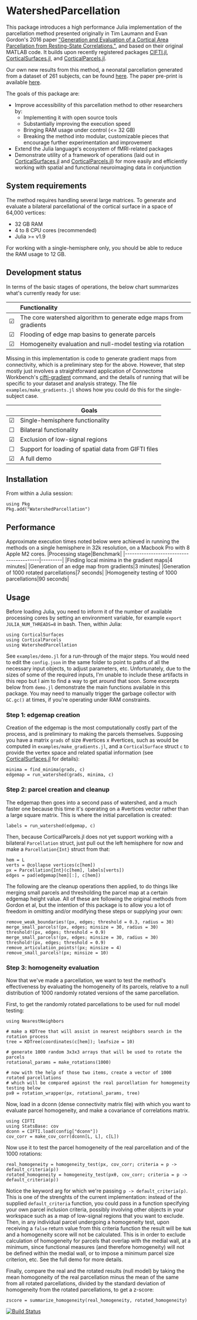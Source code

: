 # WatershedParcellation
This package introduces a high performance Julia implementation of the parcellation method presented originally in Tim Laumann and Evan Gordon's 2016 paper ["Generation and Evaluation of a Cortical Area Parcellation from Resting-State Correlations."](https://pubmed.ncbi.nlm.nih.gov/25316338/), and based on their original MATLAB code. It builds upon recently registered packages [CIFTI.jl](https://github.com/myersm0/CIFTI.jl), [CorticalSurfaces.jl](https://github.com/myersm0/CorticalSurfaces.jl), and [CorticalParcels.jl](https://github.com/myersm0/CorticalParcels.jl).

Our own new results from this method, a neonatal parcellation generated from a dataset of 261 subjects, can be found [here](https://github.com/myersm0/Myers-Labonte_parcellation). The paper pre-print is available [here](https://www.biorxiv.org/content/10.1101/2023.11.10.566629v1).

The goals of this package are:

- Improve accessibility of this parcellation method to other researchers by:
	- Implementing it with open source tools
	- Substantially improving the execution speed
	- Bringing RAM usage under control (<= 32 GB)
	- Breaking the method into modular, customizable pieces that encourage further experimentation and improvement
- Extend the Julia language's ecosystem of fMRI-related packages
- Demonstrate utility of a framework of operations (laid out in [CorticalSurfaces.jl](https://github.com/myersm0/CorticalSurfaces.jl) and [CorticalParcels.jl](https://github.com/myersm0/CorticalParcels.jl)) for more easily and efficiently working with spatial and functional neuroimaging data in conjunction

## System requirements
The method requires handling several large matrices. To generate and evaluate a bilateral parcellational of the cortical surface in a space of 64,000 vertices:
- 32 GB RAM
- 4 to 8 CPU cores (recommended)
- Julia >= v1.9

For working with a single-hemisphere only, you should be able to reduce the RAM usage to 12 GB.

## Development status
In terms of the basic stages of operations, the below chart summarizes what's currently ready for use:

| |Functionality|
|-|:----------------------------------------------------------------|
|☑|The core watershed algorithm to generate edge maps from gradients|
|☑|Flooding of edge map basins to generate parcels|
|☑|Homogeneity evaluation and null-model testing via rotation|

Missing in this implementation is code to generate gradient maps from connectivity, which is a preliminary step for the above. However, that step mostly just involves a straightforward application of Connectome Workbench's [cifti-gradient](https://humanconnectome.org/software/workbench-command/-cifti-gradient) command, and the details of running that will be specific to your dataset and analysis strategy. The file `examples/make_gradients.jl` shows how you could do this for the single-subject case.

| |Goals|
|-|----------------------------------------------------|
|☑|Single-hemisphere functionality|
|☐|Bilateral functionality|
|☑|Exclusion of low-signal regions|
|☐|Support for loading of spatial data from GIFTI files|
|☑|A full demo|

## Installation
From within a Julia session:
```
using Pkg
Pkg.add("WatershedParcellation")
```

## Performance
Approximate execution times noted below were achieved in running the methods on a single hemisphere in 32k resolution, on a Macbook Pro with 8 Apple M2 cores.
|Processing stage|Benchmark|
|-----------------------------------------|---------|
|Finding local minima in the gradient maps|4 minutes|
|Generation of an edge map from gradients|3 minutes|
|Generation of 1000 rotated parcellations|7 seconds|
|Homogeneity testing of 1000 parcellations|90 seconds|

## Usage
Before loading Julia, you need to inform it of the number of available processing cores by setting an environment variable, for example `export JULIA_NUM_THREADS=8` in bash. Then, within Julia:
```
using CorticalSurfaces
using CorticalParcels
using WatershedParcellation
```

See `examples/demo.jl` for a run-through of the major steps. You would need to edit the `config.json` in the same folder to point to paths of all the necessary input objects, to adjust parameters, etc. Unfortunately, due to the sizes of some of the required inputs, I'm unable to include these artifacts in this repo but I aim to find a way to get around that soon. Some excerpts below from `demo.jl` demonstrate the main functions available in this package. You may need to manually trigger the garbage collector with `GC.gc()` at times, if you're operating under RAM constraints.

### Step 1: edgemap creation
Creation of the edgemap is the most computationally costly part of the process, and is preliminary to making the parcels themselves. Supposing you have a matrix `grads` of size #vertices x #vertices, such as would be computed in `examples/make_gradients.jl`, and a `CorticalSurface` struct `c` to provide the vertex space and related spatial information (see [CorticalSurfaces.jl](https://github.com/myersm0/CorticalSurfaces.jl) for details):
```
minima = find_minima(grads, c)
edgemap = run_watershed(grads, minima, c)
```

### Step 2: parcel creation and cleanup
The edgemap then goes into a second pass of watershed, and a much faster one because this time it's operating on a #vertices vector rather than a large square matrix. This is where the initial parcellation is created:
```
labels = run_watershed(edgemap, c)
```

Then, because CorticalParcels.jl does not yet support working with a bilateral `Parcellation` struct, just pull out the left hemisphere for now and make a `Parcellation{Int}` struct from that:
```
hem = L
verts = @collapse vertices(c[hem])
px = Parcellation{Int}(c[hem], labels[verts])
edges = pad(edgemap[hem][:], c[hem])
```

The following are the cleanup operations then applied, to do things like merging small parcels and thresholding the parcel map at a certain edgemap height value. All of these are following the original methods from Gordon et al, but the intention of this package is to allow you a lot of freedom in omitting and/or modifying these steps or supplying your own:
```
remove_weak_boundaries!(px, edges; threshold = 0.3, radius = 30)
merge_small_parcels!(px, edges; minsize = 30, radius = 30)
threshold!(px, edges; threshold = 0.9)
merge_small_parcels!(px, edges; minsize = 30, radius = 30)
threshold!(px, edges; threshold = 0.9)
remove_articulation_points!(px; minsize = 4)
remove_small_parcels!(px; minsize = 10)
```

### Step 3: homogeneity evaluation
Now that we've made a parcellation, we want to test the method's effectiveness by evaluating the homogeneity of its parcels, relative to a null distribution of 1000 randomly rotated versions of the same parcellation. 

First, to get the randomly rotated parcellations to be used for null model testing:
```
using NearestNeighbors

# make a KDTree that will assist in nearest neighbors search in the rotation process
tree = KDTree(coordinates(c[hem]); leafsize = 10)

# generate 1000 random 3x3x3 arrays that will be used to rotate the parcels
rotational_params = make_rotations(1000)

# now with the help of those two items, create a vector of 1000 rotated parcellations
# which will be compared against the real parcellation for homogeneity testing below
pxθ = rotation_wrapper(px, rotational_params, tree)
```

Now, load in a dconn (dense connectivity matrix file) with which you want to evaluate parcel homogeneity, and make a covariance of correlations matrix.
```
using CIFTI
using StatsBase: cov
dconn = CIFTI.load(config["dconn"])
cov_corr = make_cov_corr(dconn[L, L], c[L])
```

Now use it to test the parcel homogeneity of the real parcellation and of the 1000 rotations:
```
real_homogeneity = homogeneity_test(px, cov_corr; criteria = p -> default_criteria(p))
rotated_homogeneity = homogeneity_test(pxθ, cov_corr; criteria = p -> default_criteria(p))
```

Notice the keyword arg for which we're passing `p -> default_criteria(p)`. This is one of the strenghts of the current implementation: instead of the supplied `default_criteria` function, you could pass in a function specifying your own parcel inclusion criteria, possibly involving other objects in your workspace such as a map of low-signal regions that you want to exclude. Then, in any individual parcel undergoing a homogeneity test, upon receiving a `false` return value from this criteria function the result will be `NaN` and a homogeneity score will not be calculated. This is in order to exclude calculation of homogeneity for parcels that overlap with the medial wall, at a minimum, since functional measures (and therefore homogeneity) will not be defined within the medial wall, or to impose a minimum parcel size criterion, etc. See the full demo for more details.

Finally, compare the real and the rotated results (null model) by taking the mean homogoneity of the real parcellation minus the mean of the same from all rotated parcellations, divided by the standard deviation of homogeneity from the rotated parcellations, to get a z-score:
```
zscore = summarize_homogeneity(real_homogeneity, rotated_homogeneity)
```


[![Build Status](https://github.com/myersm0/WatershedParcellation.jl/actions/workflows/CI.yml/badge.svg?branch=main)](https://github.com/myersm0/WatershedParcellation.jl/actions/workflows/CI.yml?query=branch%3Amain)
